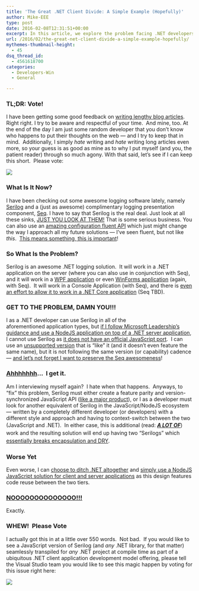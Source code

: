 ```yaml
---
title: 'The Great .NET Client Divide: A Simple Example (Hopefully)'
author: Mike-EEE
type: post
date: 2016-02-08T12:31:51+00:00
excerpt: In this article, we explore the problem facing .NET developers who wish to host their applications in the web.
url: /2016/02/the-great-net-client-divide-a-simple-example-hopefully/
mythemes-thumbnail-height:
  - 45
dsq_thread_id:
  - 4561618700
categories:
  - Developers-Win
  - General

---
```

### TL;DR: Vote!

I have been getting some good feedback on <a href="/series/bridge-to-dotnet-ubiquity/" target="_blank">writing lengthy blog articles</a>. Right right. I try to be aware and respectful of your time.  And mine, too. At the end of the day I am just some random developer that you don&#8217;t know who happens to put their thoughts on the web &#8212; and I try to keep that in mind.  Additionally, I simply _hate_ writing and _hate_ writing long articles even more, so your guess is as good as mine as to why I put myself (and you, the patient reader) through so much agony. With that said, let&#8217;s see if I can keep this short.  Please vote:

<div class="push-button-container">
  <div class="push-button">
  </div>
  
  <a class="w-inline-block top-lighting" href="http://visualstudio.uservoice.com/forums/121579-visual-studio/suggestions/10027638-create-a-ubiquitous-net-client-application-develo" target="_blank"> 
  
  <div class="glass-insert" data-ix="blink" style="transition: opacity 500ms ease-in-out; opacity: 0;">
  </div>
  
  <img class="push-button-vote-text" src="http://uploads.webflow.com/55e079ccd960e71226582014/55d09ab72123fb7e3e46b1cd_Vote%20Now!%20Text.svg" /></a>
</div>

### What Is It Now?

I have been checking out some awesome logging software lately, namely <a href="http://serilog.net/" target="_blank">Serilog</a> and a (just as awesome) complimentary logging presentation component, <a href="http://getseq.net/" target="_blank">Seq</a>. I have to say that Serilog is the real deal. Just look at all these sinks, <a href="https://github.com/serilog/serilog/wiki/Provided-Sinks" target="_blank">JUST YOU LOOK AT THEM!</a> That is some serious business. You can also use an <a href="https://github.com/serilog/serilog/wiki/Configuration-Basics" target="_blank">amazing configuration fluent API</a> which just might change the way I approach all my future solutions &#8212; I&#8217;ve seen fluent, but not like _this_.  <a href="https://www.youtube.com/watch?v=EnJk39QSujA" target="_blank">This means something, this is important</a>!

### So What Is the Problem?

Serilog is an awesome .NET logging solution.  It will work in a .NET application on the server (where you can also use in conjunction with Seq), and it will work in a [WPF application][1] or even [WinForms application][2] (again, with Seq).  It will work in a Console Application (with Seq), and there is <a href="http://nblumhardt.com/2016/02/serilog-2-0-progress-update/" target="_blank">even an effort to allow it to work in a .NET Core application</a> (Seq TBD).

### GET TO THE PROBLEM, DAMN YOU!!!

I as a .NET developer can use Serilog in all of the aforementioned application types, but [if I follow Microsoft Leadership&#8217;s guidance and use a NodeJS application on top of a .NET server application][3], I cannot use Serilog as <a href="https://github.com/serilog/serilog/issues/657" target="_blank">it does not have an official JavaScript port</a>.  I can use an [unsupported version][4] that is &#8220;like&#8221; it (and it doesn&#8217;t even feature the same name), but it is not following the same version (or capability) cadence &#8212; <a href="https://github.com/structured-log/structured-log/issues/1" target="_blank">and let&#8217;s not forget I want to preserve the Seq awesomeness</a>!

### <a href="https://youtu.be/GVHPEJoMGsY?t=20s" target="_blank">Ahhhhhhh</a>&#8230;  I get it.

Am I interviewing myself again?  I hate when that happens.  Anyways, to &#8220;fix&#8221; this problem, Serilog must either create a feature parity and version-synchronized JavaScript API (<a href="http://reactivex.io/" target="_blank">like a major product</a>), or I as a developer must look for another equivalent of Serilog in the JavaScript/NodeJS ecosystem &#8212; written by a completely different developer (or developers) with a different style and approach and having to context-switch between the two (JavaScript and .NET).  <span style="line-height: 1.5;">In either case, this is additional (read: <span style="text-decoration: underline;"><em><strong>A LOT OF</strong></em></span>) work and the resulting solution will end up having two &#8220;Serilogs&#8221; which </span><a style="line-height: 1.5;" href="/2015/10/the-broken-burned-bridge/">essentially breaks encapsulation and DRY</a><span style="line-height: 1.5;">.</span>

### Worse Yet

Even worse, I can [choose to ditch .NET altogether][5] and [simply use a NodeJS JavaScript solution for client and server applications][6] as this design features code reuse between the two tiers.

### <a href="http://www.nooooooooooooooo.com/" target="_blank">NOOOOOOOOOOOOOO!!!</a>

Exactly.

### WHEW!  Please Vote

I actually got this in at a little over 550 words.  Not bad.  If you would like to see a JavaScript version of Serilog (and _any_ .NET library, for that matter) seamlessly transpiled for _any_ .NET project at compile time as part of a ubiquitous .NET client application development model offering, please tell the Visual Studio team you would like to see this magic happen by voting for this issue right here:

<div class="push-button-container">
  <div class="push-button">
  </div>
  
  <a class="w-inline-block top-lighting" href="http://visualstudio.uservoice.com/forums/121579-visual-studio/suggestions/10027638-create-a-ubiquitous-net-client-application-develo" target="_blank"> 
  
  <div class="glass-insert" data-ix="blink" style="transition: opacity 500ms ease-in-out; opacity: 0;">
  </div>
  
  <img class="push-button-vote-text" src="http://uploads.webflow.com/55e079ccd960e71226582014/55d09ab72123fb7e3e46b1cd_Vote%20Now!%20Text.svg" /></a>
</div>

 [1]: /2015/10/existing-net-client-application-models/#windows-presentation-foundation
 [2]: /2015/10/existing-net-client-application-models/#windows-forms
 [3]: /2015/12/is-net-in-trouble-belated-thoughts-from-connect-2015/
 [4]: https://github.com/structured-log/structured-log
 [5]: /2015/10/the-broken-burned-bridge/#dangerous-directive
 [6]: /2015/12/is-net-in-trouble-belated-thoughts-from-connect-2015/#flocking-to-nodejs